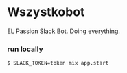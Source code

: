 # Wszystkobot

EL Passion Slack Bot. Doing everything.

### run locally

	$ SLACK_TOKEN=token mix app.start
